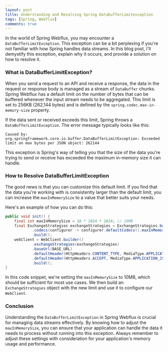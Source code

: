 ```yaml
---
layout: post
title: Understanding and Resolving Spring DatabufferLimitexception
tags: [Spring, Webflux]
comments: true
---
```

In the world of Spring Webflux, you may encounter a `DataBufferLimitException`. 
This exception can be a bit perplexing if you're not familiar with how Spring handles data streams. 
In this blog post, I'll demystify this exception, explain why it occurs, and provide a solution on how to resolve it.
### What is DataBufferLimitException?
When you send a request to an API and receive a response, the data in the request or response body is managed as a stream of `DataBuffer` chunks.
Spring Webflux has a default limit on the number of bytes that can be buffered whenever the input stream needs to be aggregated.
This limit is set to 256KB (262,144 bytes) and is defined by the `spring.codec.max-in-memory-size` property.

If the data sent or received exceeds this limit, Spring throws a `DataBufferLimitException`. The error message typically looks like this:
```
Caused by: org.springframework.core.io.buffer.DataBufferLimitException: Exceeded limit on max bytes per JSON object: 262144
```
This exception is Spring's way of telling you that the size of the data you're trying to send or receive has exceeded the maximum in-memory size it can handle.
### How to Resolve DataBufferLimitException
The good news is that you can customize this default limit.
If you find that the data you're working with is consistently larger than the default limit, you can increase the `maxInMemorySize` to a value that better suits your needs.

Here's an example of how you can do this:
```java
public void init() {
    final int maxInMemorySize = 10 * 1024 * 1024; // 10MB
    final ExchangeStrategies exchangeStrategies = ExchangeStrategies.builder()
            .codecs(configurer -> configurer.defaultCodecs().maxInMemorySize(maxInMemorySize))
            .build();
    webClient = WebClient.builder()
            .exchangeStrategies(exchangeStrategies)
            .baseUrl(BASE_URL)
            .defaultHeader(HttpHeaders.CONTENT_TYPE, MediaType.APPLICATION_JSON_VALUE)
            .defaultHeader(HttpHeaders.ACCEPT, MediaType.APPLICATION_JSON_VALUE)
            .build();
}
```
In this code snippet, we're setting the `maxInMemorySize` to 10MB, which should be sufficient for most use cases.
We then build an `ExchangeStrategies` object with the new limit and use it to configure our `WebClient`.
### Conclusion
Understanding the `DataBufferLimitException` in Spring Webflux is crucial for managing data streams effectively. 
By knowing how to adjust the `maxInMemorySize`, you can ensure that your application can handle the data it needs to process without running into this exception. 
Always remember to adjust these settings with consideration for your application's memory usage and performance.
